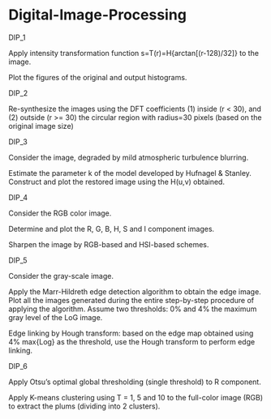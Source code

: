 # Digital-Image-Processing
DIP_1

Apply intensity transformation function  s=T(r)=H{arctan[(r-128)/32]} to the image.

Plot the figures of the original and output histograms.


DIP_2

Re-synthesize the images using the DFT coefficients (1) inside (r < 30), and (2) outside (r >= 30) the circular region with radius=30 pixels (based on the original image size)


DIP_3

Consider the image, degraded by mild atmospheric turbulence blurring.

Estimate the parameter k of the model developed by Hufnagel & Stanley.
Construct and plot the restored image using the H(u,v) obtained.


DIP_4

Consider the RGB color image.

Determine and plot the R, G, B, H, S and I component images.

Sharpen the image by RGB-based and HSI-based schemes.


DIP_5

Consider the gray-scale image.

Apply the Marr-Hildreth edge detection algorithm to obtain the edge image. 
Plot all the images generated during the entire step-by-step procedure of applying the algorithm. 
Assume two thresholds: 0% and 4% the maximum gray level of the LoG image.

Edge linking by Hough transform: based on the edge map obtained using 4% max{Log} as the threshold, use the Hough transform to perform edge linking.


DIP_6

Apply Otsu’s optimal global thresholding (single threshold) to R component.

Apply K-means clustering using T = 1, 5 and 10 to the full-color image (RGB) to extract the plums (dividing into 2 clusters). 
